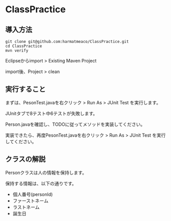 # ClassPractice

## 導入方法

```
git clone git@github.com:harmatmeaco/ClassPractice.git
cd ClassPractice
mvn verify
```

Eclipseからimport > Existing Maven Project

import後、Project > clean

## 実行すること
まずは、PesonTest.javaを右クリック > Run As > JUnit Test を実行します。

JUnitタブで8テスト中6テストが失敗します。

Person.javaを確認し、TODOに従ってメソッドを実装してください。

実装できたら、再度PesonTest.javaを右クリック > Run As > JUnit Test を実行してください。

## クラスの解説
Personクラスは人の情報を保持します。

保持する情報は、以下の通りです。

- 個人番号(personId)
- ファーストネーム
- ラストネーム
- 誕生日
